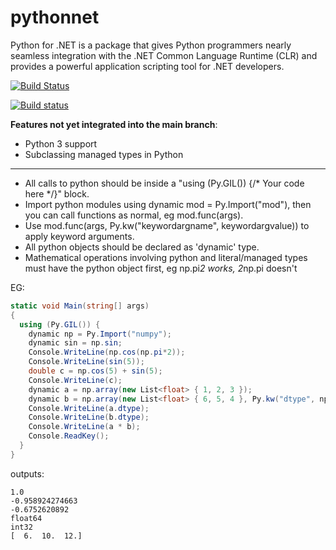 pythonnet
=========

Python for .NET is a package that gives Python programmers nearly seamless integration with the .NET Common Language Runtime (CLR) and provides a powerful application scripting tool for .NET developers.

[![Build Status](https://travis-ci.org/pythonnet/pythonnet.png?branch=develop)](https://travis-ci.org/pythonnet/pythonnet)

[![Build status](https://ci.appveyor.com/api/projects/status/65riiu1hvgaxsbwb)](https://ci.appveyor.com/project/davidanthoff/pythonnet)


**Features not yet integrated into the main branch**:
- Python 3 support
- Subclassing managed types in Python

--------------------------------------------------------------------------------------------------------

+ All calls to python should be inside a "using (Py.GIL()) {/* Your code here */}" block.
+ Import python modules using dynamic mod = Py.Import("mod"), then you can call functions as normal, eg mod.func(args).
+ Use mod.func(args, Py.kw("keywordargname", keywordargvalue)) to apply keyword arguments.
+ All python objects should be declared as 'dynamic' type.
+ Mathematical operations involving python and literal/managed types must have the python object first, eg np.pi*2 works, 2*np.pi doesn't

EG:
```csharp
static void Main(string[] args)
{
  using (Py.GIL()) {
    dynamic np = Py.Import("numpy");
    dynamic sin = np.sin;
    Console.WriteLine(np.cos(np.pi*2));
    Console.WriteLine(sin(5));
    double c = np.cos(5) + sin(5);
    Console.WriteLine(c);
    dynamic a = np.array(new List<float> { 1, 2, 3 });
    dynamic b = np.array(new List<float> { 6, 5, 4 }, Py.kw("dtype", np.int32));
    Console.WriteLine(a.dtype);
    Console.WriteLine(b.dtype);
    Console.WriteLine(a * b);
    Console.ReadKey();
  }
}
```
outputs:
```
1.0  
-0.958924274663
-0.6752620892
float64
int32
[  6.  10.  12.]
```
